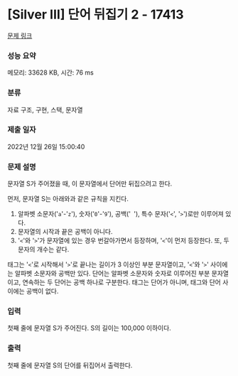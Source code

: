 # [Silver III] 단어 뒤집기 2 - 17413 

[문제 링크](https://www.acmicpc.net/problem/17413) 

### 성능 요약

메모리: 33628 KB, 시간: 76 ms

### 분류

자료 구조, 구현, 스택, 문자열

### 제출 일자

2022년 12월 26일 15:00:40

### 문제 설명

<p>문자열 S가 주어졌을 때, 이 문자열에서 단어만 뒤집으려고 한다.</p>

<p>먼저, 문자열 S는 아래와과 같은 규칙을 지킨다.</p>

<ol>
	<li>알파벳 소문자('<code>a</code>'-'<code>z</code>'), 숫자('<code>0</code>'-'<code>9</code>'), 공백('<code> </code>'), 특수 문자('<code><</code>', '<code>></code>')로만 이루어져 있다.</li>
	<li>문자열의 시작과 끝은 공백이 아니다.</li>
	<li>'<code><</code>'와 '<code>></code>'가 문자열에 있는 경우 번갈아가면서 등장하며, '<code><</code>'이 먼저 등장한다. 또, 두 문자의 개수는 같다.</li>
</ol>

<p>태그는 '<code><</code>'로 시작해서 '<code>></code>'로 끝나는 길이가 3 이상인 부분 문자열이고, '<code><</code>'와 '<code>></code>' 사이에는 알파벳 소문자와 공백만 있다. 단어는 알파벳 소문자와 숫자로 이루어진 부분 문자열이고, 연속하는 두 단어는 공백 하나로 구분한다. 태그는 단어가 아니며, 태그와 단어 사이에는 공백이 없다.</p>

### 입력 

 <p>첫째 줄에 문자열 S가 주어진다. S의 길이는 100,000 이하이다.</p>

### 출력 

 <p>첫째 줄에 문자열 S의 단어를 뒤집어서 출력한다.</p>

